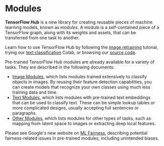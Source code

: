 # Modules

**TensorFlow Hub** is a new library for creating reusable pieces of machine
learning models, known as *modules*. A module is a self-contained piece of a
TensorFlow graph, along with its weights and assets, that can be transferred
from one task to another.

Learn how to use TensorFlow Hub by following the [image
retraining](https://www.tensorflow.org/tutorials/image_retraining) tutorial,
trying our [text classification](TODO) Colab, or browsing our [source
code](https://github.com/tensorflow/hub).

Pre-trained TensorFlow Hub modules are already available for a variety of
tasks. They are described in the following documents:

  * [Image Modules](image.md), which lists modules trained extensively to
    classify objects in images. By reusing their feature detection capabilities,
    you can create models that recognize your own classes using much less
    training data and time.
  * [Text Modules](text.md), which lists modules with pre-trained text
    embeddings that can be used to classify text. These can be simple lookup
    tables or more complicated designs, usually accepting full sentences or
    paragraphs.
  * [Other Modules](other.md), which lists modules for other types of tasks,
    such as mapping from latent space to images or extracting deep local
    features.

Please see Google's new website on [ML Fairness](http://ml-fairness.com),
describing potential fairness-related issues in pre-trained modules, including
unintended biases.
